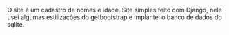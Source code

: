 O site é um cadastro de nomes e idade.
Site simples feito com Django, nele usei algumas estilizações do getbootstrap e implantei o banco de dados do sqlite.